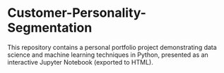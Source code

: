 # Customer-Personality-Segmentation
This repository contains a personal portfolio project demonstrating data science and machine learning techniques in Python, presented as an interactive Jupyter Notebook (exported to HTML).
